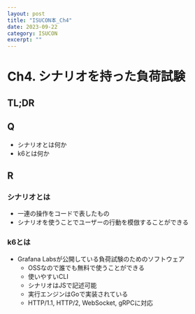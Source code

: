 ```yaml
---
layout: post
title: "ISUCON本_Ch4"
date: 2023-09-22
category: ISUCON
excerpt: ""
---
```

# Ch4. シナリオを持った負荷試験

## TL;DR

## Q
- シナリオとは何か
- k6とは何か

## R
### シナリオとは
- 一連の操作をコードで表したもの
- シナリオを使うことでユーザーの行動を模倣することができる

### k6とは
- Grafana Labsが公開している負荷試験のためのソフトウェア
  - OSSなので誰でも無料で使うことができる
  - 使いやすいCLI
  - シナリオはJSで記述可能
  - 実行エンジンはGoで実装されている
  - HTTP/1.1, HTTP/2, WebSocket, gRPCに対応
